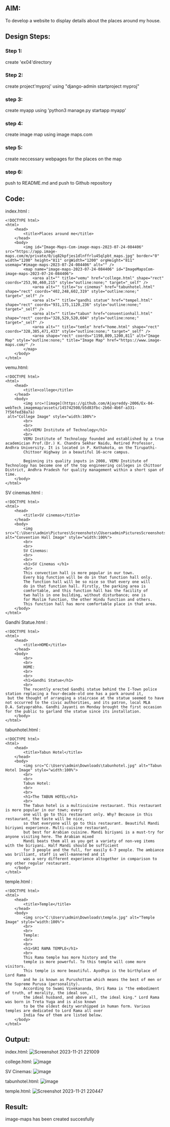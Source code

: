 ## AIM:
To develop a website to display details about the places around my house.

## Design Steps:

### Step 1:
create 'ex04'directory
### Step 2:
create project'myproj' using "django-admin startproject myproj"
### step 3:
create myapp using 'python3 manage.py startapp myapp'
### step 4:
create image map using image maps.com
### step 5:
create neccessary webpages for the places on the map
### step 6:
push to README.md and push to Github repository
## Code:
index.html :

```
<!DOCTYPE html>
<html>
    <head>
        <title>Places around me</title>
    </head> 
    <body>
        <img id="Image-Maps-Com-image-maps-2023-07-24-084406" src="https://app.image-maps.com/m/private/0/iq82kpfjes1dlnffrlu45qlpbt_maps.jpg" border="0" width="1200" height="811" orgWidth="1200" orgHeight="811" usemap="#image-maps-2023-07-24-084406" alt="" />
        <map name="image-maps-2023-07-24-084406" id="ImageMapsCom-image-maps-2023-07-24-084406">
            <area alt="" title="vemu" href="college.html" shape="rect" coords="253,98,460,215" style="outline:none;" target="_self" />
            <area alt="" title="sv cinemas" href="tabunhotel.html" shape="rect" coords="402,248,602,319" style="outline:none;" target="_self" />
            <area alt="" title="gandhi statue" href="tempel.html" shape="rect" coords="931,175,1120,236" style="outline:none;" target="_self" />
            <area alt="" title="tabun" href="conventionhall.html" shape="rect" coords="328,529,520,604" style="outline:none;" target="_self" />
            <area alt="" title="temle" href="home.html" shape="rect" coords="328,385,471,433" style="outline:none;" target="_self" />
            <area shape="rect" coords="1198,809,1200,811" alt="Image Map" style="outline:none;" title="Image Map" href="https://www.image-maps.com/" />
        </map>
    </body>
</html>
```
vemu.html:

```
<!DOCTYPE html>
<html>
    <head>
        <title>college</title>
    </head>  
    <body>
        <img src=![image](https://github.com/Ajayreddy-2006/Ex-04-webTech_imagemap/assets/145742508/b5d83fbc-2b6d-4b6f-a331-7f56fed38a7a)
 alt="College Image" style="width:100%">
        <br>
        <br>
        <h1>VEMU Institute of Technology</h1>
        <br>
        VEMU Institute of Technology founded and established by a true academician Prof.(Dr.) K. Chandra Sekhar Naidu, Retired Professor, Andhra University. It is located in P. Kothakota, on the Tirupathi- 
        Chittoor Highway in a beautiful 16-acre campus.

        Beginning its quality inputs in 2008, VEMU Institute of Technology has become one of the top engineering colleges in Chittoor District, Andhra Pradesh for quality management within a short span of time. 
    </body>  
</html>
```
SV cinemas.html :

```
<!DOCTYPE html>
<html>
    <head>
        <title>SV cinemas</title> 
    </head>  
    <body>
        <img src="C:\Users\admin\Pictures\Screenshots\CUsersadminPicturesScreenshots.png alt="Convention Hall Image" style="width:100%">
        <br>
        <br>
        SV Cinemas:
        <br>
        <br>
        <h1>SV Cinemas </h1>
        <br>
        This convection hall is more popular in our town.
        Every big function will be do in that function hall only.
        The function hall will be so nice so that every one will
        do in that function hall. Firstly, the parking area is
        comfortable, and this function hall has the facility of
        two halls in one building, without disturbance; one is
        for Muslim function, the other Hindu function and others.
        This function hall has more comfortable place in that area.
    </body>  
</html>
```
Gandhi Statue.html :
```
<!DOCTYPE html>
<html>
    <head>
        <title>HOME</title> 
    </head>  
    <body>
        <br>
        <br>
        HOME:
        <br>
        <br>
        <h1>Gandhi Statue</h1>
        <br>
        The recently erected Gandhi statue behind the I-Town police station replacing a four-decade-old one has a park around it,
 but the thought of arranging a staircase at the statue seemed to have not occurred to the civic authorities, and its patron, local MLA
D.A. Satyaprabha. Gandhi Jayanti on Monday brought the first occasion for the public to garland the statue since its installation.
    </body>  
</html>
```
tabunhotel.html :
```
<!DOCTYPE html>
<html>
    <head>
        <title>Tabun Hotel</title> 
    </head>  
    <body>
        <img src="C:\Users\admin\Downloads\tabunhotel.jpg" alt="Tabun Hotel Image" style="width:100%">
        <br>
        <br>
        Tabun Hotel:
        <br>
        <br>
        <h1>The TABUN HOTEL</h1>
        <br>
        The Tabun hotel is a multicuisine restaurant. This restaurant is more popular in our town; every
        one will go to this restaurant only. Why? Because in this restaurant, the taste will be nice,
        so that everyone will go to this restaurant. Beautiful Mandi biriyani experience. Multi-cuisine restaurant,
        but best for Arabian cuisine. Mandi biriyani is a must-try for anyone visiting here. The Arabian mixed
        Mandi beats them all as you get a variety of non-veg items with the biriyani. Half Mandi should be sufficient
        for 3 people and the full, for easily 6-7 people. The ambiance was brilliant, staff is well-mannered and it
        was a very different experience altogether in comparison to any other regular restaurant.
    </body>  
</html>
```
temple.html :
```
<!DOCTYPE html>
<html>
    <head>
        <title>Temple</title> 
    </head>  
    <body>
        <img src="C:\Users\admin\Downloads\temple.jpg" alt="Temple Image" style="width:100%">
        <br>
        <br>
        Temple:
        <br>
        <br>
        <h1>SRI RAMA TEMPLE</h1>
        <br>
        This Rama temple has more history and the 
        temple is more powerful. To this temple will come more visitors.
        This temple is more beautiful. Ayodhya is the birthplace of Lord Rama
        and he is known as Purushottam which means the best of men or the Supreme Purusa (personality).
        According to Swami Vivekananda, Shri Rama is "the embodiment of truth, of morality, the ideal son,
        the ideal husband, and above all, the ideal king." Lord Rama was born in Treta Yuga and is also known
        to be the oldest deity worshipped in human form. Various temples are dedicated to Lord Rama all over
        India few of them are listed below.
    </body>  
</html>

```


## Output:
index.html:
![Screenshot 2023-11-21 221009](https://github.com/Ajayreddy-2006/Ex-04-webTech_imagemap/assets/145742508/ef8c6a84-7fc9-4b4e-a4ea-5ad444b8efea)

college.html:
![image](https://github.com/Ajayreddy-2006/Ex-04-webTech_imagemap/assets/145742508/a2c59a20-b09e-4f3f-be0c-3ff01fc5575e)


SV Cinemas:
![image](https://github.com/Ajayreddy-2006/Ex-04-webTech_imagemap/assets/145742508/583c84c4-c55f-45f7-bf42-95e334513d29)


tabunhotel.html:
![image](https://github.com/Ajayreddy-2006/Ex-04-webTech_imagemap/assets/145742508/5ed0b875-4e0e-481e-9d6b-b5bce39ae173)

temple.html:
![Screenshot 2023-11-21 220447](https://github.com/Ajayreddy-2006/Ex-04-webTech_imagemap/assets/145742508/a3c4f463-38cd-45e5-9517-f9a1ce7ae99f)


## Result:
image-maps has been created succesfully
